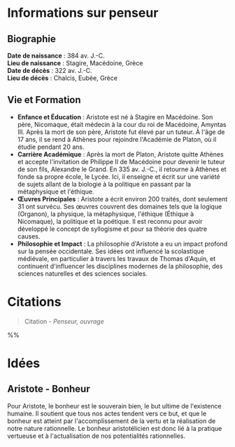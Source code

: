 # Informations sur penseur

## Biographie
**Date de naissance** : 384 av. J.-C.  
**Lieu de naissance** : Stagire, Macédoine, Grèce  
**Date de décès** : 322 av. J.-C.  
**Lieu de décès** : Chalcis, Eubée, Grèce


## Vie et Formation
- **Enfance et Éducation** : Aristote est né à Stagire en Macédoine. Son père, Nicomaque, était médecin à la cour du roi de Macédoine, Amyntas III. Après la mort de son père, Aristote fut élevé par un tuteur. À l'âge de 17 ans, il se rend à Athènes pour rejoindre l'Académie de Platon, où il étudie pendant 20 ans.
- **Carrière Académique** : Après la mort de Platon, Aristote quitte Athènes et accepte l'invitation de Philippe II de Macédoine pour devenir le tuteur de son fils, Alexandre le Grand. En 335 av. J.-C., il retourne à Athènes et fonde sa propre école, le Lycée. Ici, il enseigne et écrit sur une variété de sujets allant de la biologie à la politique en passant par la métaphysique et l'éthique.
- **Œuvres Principales** : Aristote a écrit environ 200 traités, dont seulement 31 ont survécu. Ses œuvres couvrent des domaines tels que la logique (Organon), la physique, la métaphysique, l'éthique (Éthique à Nicomaque), la politique et la poétique. Il est reconnu pour avoir développé le concept de syllogisme et pour sa théorie des quatre causes.
- **Philosophie et Impact** : La philosophie d'Aristote a eu un impact profond sur la pensée occidentale. Ses idées ont influencé la scolastique médiévale, en particulier à travers les travaux de Thomas d'Aquin, et continuent d'influencer les disciplines modernes de la philosophie, des sciences naturelles et des sciences sociales.



# Citations
> Citation - _Penseur, ouvrage_

 %%



# Idées

## Aristote - Bonheur
Pour Aristote, le bonheur est le souverain bien, le but ultime de l'existence humaine. Il soutient que tous nos actes tendent vers ce but, et que le bonheur est atteint par l'accomplissement de la vertu et la réalisation de notre nature rationnelle. Le bonheur aristotélicien est donc lié à la pratique vertueuse et à l'actualisation de nos potentialités rationnelles.
